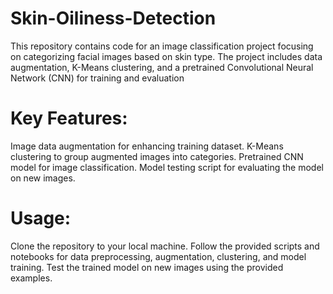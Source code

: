 # Skin-Oiliness-Detection
This repository contains code for an image classification project focusing on categorizing facial images based on skin type. The project includes data augmentation, K-Means clustering, and a pretrained Convolutional Neural Network (CNN) for training and evaluation

# Key Features:

Image data augmentation for enhancing training dataset.
K-Means clustering to group augmented images into categories.
Pretrained CNN model for image classification.
Model testing script for evaluating the model on new images.

# Usage:
Clone the repository to your local machine.
Follow the provided scripts and notebooks for data preprocessing, augmentation, clustering, and model training.
Test the trained model on new images using the provided examples.
